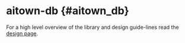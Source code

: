 aitown-db                         {#aitown_db}
=========

For a high level overview of the library and design guide-lines read the
[design page](http://tnick.github.io/aitown/reference/aitown-dejavu.html).


